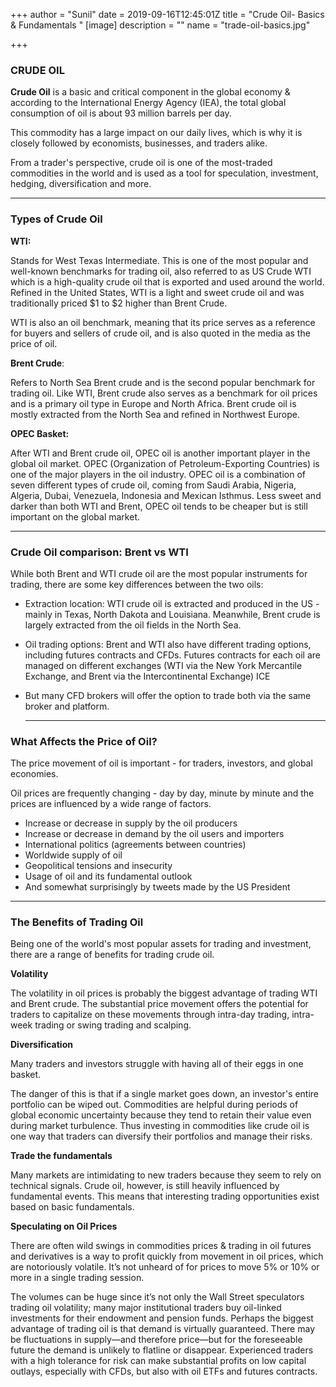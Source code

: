 +++
author = "Sunil"
date = 2019-09-16T12:45:01Z
title = "Crude Oil- Basics & Fundamentals "
[image]
description = ""
name = "trade-oil-basics.jpg"

+++
### **CRUDE OIL**

**Crude Oil** is a basic and critical component in the global economy & according to the International Energy Agency (IEA), the total global consumption of oil is about 93 million barrels per day.

This commodity has a large impact on our daily lives, which is why it is closely followed by economists, businesses, and traders alike.

From a trader's perspective, crude oil is one of the most-traded commodities in the world and is used as a tool for speculation, investment, hedging, diversification and more.

***

### **Types of Crude Oil**

**WTI:**

Stands for West Texas Intermediate. This is one of the most popular and well-known benchmarks for trading oil, also referred to as US Crude WTI which is a high-quality crude oil that is exported and used around the world. Refined in the United States, WTI is a light and sweet crude oil and was traditionally priced $1 to $2 higher than Brent Crude.

WTI is also an oil benchmark, meaning that its price serves as a reference for buyers and sellers of crude oil, and is also quoted in the media as the price of oil.

**Brent Crude**:

Refers to North Sea Brent crude and is the second popular benchmark for trading oil. Like WTI, Brent crude also serves as a benchmark for oil prices and is a primary oil type in Europe and North Africa. Brent crude oil is mostly extracted from the North Sea and refined in Northwest Europe.

**OPEC Basket:**

After WTI and Brent crude oil, OPEC oil is another important player in the global oil market. OPEC (Organization of Petroleum-Exporting Countries) is one of the major players in the oil industry. OPEC oil is a combination of seven different types of crude oil, coming from Saudi Arabia, Nigeria, Algeria, Dubai, Venezuela, Indonesia and Mexican Isthmus. Less sweet and darker than both WTI and Brent, OPEC oil tends to be cheaper but is still important on the global market.

***

### Crude Oil comparison: Brent vs WTI

While both Brent and WTI crude oil are the most popular instruments for trading, there are some key differences between the two oils:

* Extraction location: WTI crude oil is extracted and produced in the US - mainly in Texas, North Dakota and Louisiana. Meanwhile, Brent crude is largely extracted from the oil fields in the North Sea.
* Oil trading options: Brent and WTI also have different trading options, including futures contracts and CFDs. Futures contracts for each oil are managed on different exchanges (WTI via the New York Mercantile Exchange, and Brent via the Intercontinental Exchange) ICE
* But many CFD brokers will offer the option to trade both via the same broker and platform.

  ***

### What Affects the Price of Oil?

The price movement of oil is important - for traders, investors, and global economies.

Oil prices are frequently changing - day by day, minute by minute and the prices are influenced by a wide range of factors.

* Increase or decrease in supply by the oil producers
* Increase or decrease in demand by the oil users and importers
* International politics (agreements between countries)
* Worldwide supply of oil
* Geopolitical tensions and insecurity
* Usage of oil and its fundamental outlook
* And somewhat surprisingly by tweets made by the US President

***

### The Benefits of Trading Oil

Being one of the world's most popular assets for trading and investment, there are a range of benefits for trading crude oil.

**Volatility**

The volatility in oil prices is probably the biggest advantage of trading WTI and Brent crude. The substantial price movement offers the potential for traders to capitalize on these movements through intra-day trading, intra-week trading or swing trading and scalping.

**Diversification**

Many traders and investors struggle with having all of their eggs in one basket.

The danger of this is that if a single market goes down, an investor's entire portfolio can be wiped out. Commodities are helpful during periods of global economic uncertainty because they tend to retain their value even during market turbulence. Thus investing in commodities like crude oil is one way that traders can diversify their portfolios and manage their risks.

**Trade the fundamentals**

Many markets are intimidating to new traders because they seem to rely on technical signals. Crude oil, however, is still heavily influenced by fundamental events. This means that interesting trading opportunities exist based on basic fundamentals.

**Speculating on Oil Prices**

There are often wild swings in commodities prices & trading in oil futures and derivatives is a way to profit quickly from movement in oil prices, which are notoriously volatile. It’s not unheard of for prices to move 5% or 10% or more in a single trading session.

The volumes can be huge since it’s not only the Wall Street speculators trading oil volatility; many major institutional traders buy oil-linked investments for their endowment and pension funds. Perhaps the biggest advantage of trading oil is that demand is virtually guaranteed. There may be fluctuations in supply—and therefore price—but for the foreseeable future the demand is unlikely to flatline or disappear. Experienced traders with a high tolerance for risk can make substantial profits on low capital outlays, especially with CFDs, but also with oil ETFs and futures contracts.